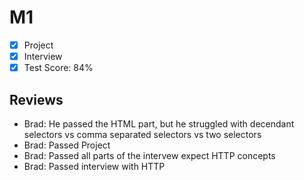 # M1

- [x] Project
- [x] Interview
- [x] Test Score: 84%

## Reviews

- Brad: He passed the HTML part, but he struggled with decendant selectors vs comma separated selectors vs two selectors
- Brad: Passed Project
- Brad: Passed all parts of the intervew expect HTTP concepts
- Brad: Passed interview with HTTP
